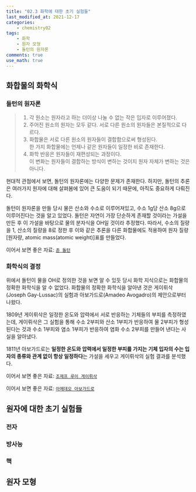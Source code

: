 ```yaml
---
title: "02.3 화학에 대한 초기 실험들"
last_modified_at: 2021-12-17
categories:
    - chemistry02
tags:
    - 화학
    - 원자 모형
    - 돌턴의 원자론
comments: true
use_math: true
---
```


<h2>화합물의 화학식</h2>

<h3>돌턴의 원자론</h3>

>1. 각 원소는 원자라고 하는 더이상 나눌 수 없는 작은 입자로 이루어졌다.
>2. 주어진 원소의 원자는 모두 같다. 서로 다른 원소의 원자들은 본질적으로 다르다.
>3. 화합물은 서로 다른 원소의 원자들이 결합함으로써 형성된다.\
한 가지 화합물에는 언제나 같은 원자들이 일정한 비로 존재한다.
>4. 화학 반응은 원자들이 재편성되는 과정이다.\
이 변화는 원자들이 결합하는 방식이 변하는 것이지 원자 자체가 변하는 것은 아니다.

현대적 관점에서 보면, 돌턴의 원자론에는 다양한 문제가 존재한다. 하지만, 돌턴의 추론은 여러가지 원자에 대해 살펴봄에 있어 큰 도움이 되기 때문에, 아직도 중요하게 다뤄진다.

돌턴이 원자론을 만들 당시 물은 산소와 수소로 이루어져있고, 수소 1g당 산소 8g으로 이루어진다는 것을 알고 있었다. 돌턴은 자연이 가장 단순하게 존재할 것이라는 가설을 만든 후 이 가설을 바탕으로 물의 분자식을 OH일 것이라 추정했다. 따라서, 수소의 질량을 1, 산소의 질량을 8로 정한 후 이와 같은 추론을 다른 화합물에도 적용하여 원자 질량[원자량, atomic mass(atomic weight)]표를 만들었다.

이어서 보면 좋은 자료: [``존 돌턴``](https://chemilk02.github.io/greatman/g-03-John-Dalton)

<h3>화학식의 결정</h3>

위에서 돌턴이 물을 OH로 정의한 것을 보면 알 수 있듯 당시 화학 지식으로는 화합물의 정확한 화학식을 알 수 없었다. 화합물의 정확한 화학식을 알아낸 것은 게이뤼삭(Joseph Gay-Lussac)의 실험과 아보가드로(Amadeo Avogadro)의 제안으로부터 나왔다. 

1809년 게이뤼삭은 일정한 온도와 압력에서 서로 반응하는 기체들의 부피를 측정하였는데, 게이뤼삭은 그 실험을 통해 수소 2부피와 산소 1부피가 반응하여 물 2부피가 형성된다는 것과 수소 1부피와 염소 1부피가 반응하여 염화 수소 2부피를 만들어 낸다는 사실을 알아냈다. 

1811년 아보가드로는 **일정한 온도와 압력에서 일정한 부피를 가지는 기체 입자의 수는 입자의 종류와 관계 없이 항상 일정하다**는 가설을 세우고 게이뤼삭의 실험 결과를 분석했다. 

이어서 보면 좋은 자료: [``조제프 루이 게이뤼삭``](https://chemilk02.github.io/greatman/g-04-Joseph-Louis-Gay-Lussac)

이어서 보면 좋은 자료: [``아메데오 아보가드로``](https://chemilk02.github.io/greatman/g-05-Amedeo-Avogadro)

<h2>원자에 대한 초기 실험들</h2>

<h3>전자</h3>



<h3>방사능</h3>



<h3>핵</h3>



<h2>원자 모형</h2>